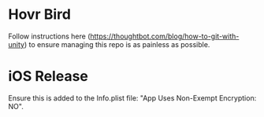 # Hovr Bird
Follow instructions here (https://thoughtbot.com/blog/how-to-git-with-unity) to ensure managing this repo is as painless as possible.

# iOS Release
Ensure this is added to the Info.plist file: "App Uses Non-Exempt Encryption: NO".

